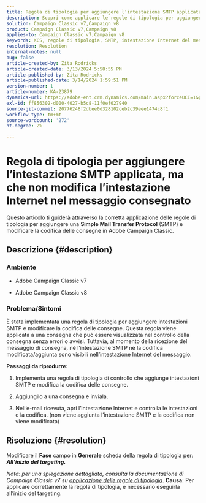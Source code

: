 ```yaml
---
title: Regola di tipologia per aggiungere l’intestazione SMTP applicata, ma che non modifica l’intestazione Internet nel messaggio consegnato
description: Scopri come applicare le regole di tipologia per aggiungere un’intestazione SMTP e modificare la codifica delle consegne in Adobe Campaign Classic.
solution: Campaign Classic v7,Campaign v8
product: Campaign Classic v7,Campaign v8
applies-to: Campaign Classic v7,Campaign v8
keywords: KCS, regole di tipologia, SMTP, intestazione Internet del messaggio, ACC v7, ACC v8
resolution: Resolution
internal-notes: null
bug: false
article-created-by: Zita Rodricks
article-created-date: 3/13/2024 5:58:55 PM
article-published-by: Zita Rodricks
article-published-date: 3/14/2024 1:59:51 PM
version-number: 1
article-number: KA-23879
dynamics-url: https://adobe-ent.crm.dynamics.com/main.aspx?forceUCI=1&pagetype=entityrecord&etn=knowledgearticle&id=23ed1757-63e1-ee11-904c-0022480a227c
exl-id: ff856302-d000-4027-b5c8-11f0ef027940
source-git-commit: 20776248f2dbee0d328102ceb2c39eee1474c8f1
workflow-type: tm+mt
source-wordcount: '272'
ht-degree: 2%

---
```


# Regola di tipologia per aggiungere l’intestazione SMTP applicata, ma che non modifica l’intestazione Internet nel messaggio consegnato


Questo articolo ti guiderà attraverso la corretta applicazione delle regole di tipologia per aggiungere una <b>Simple Mail Transfer Protocol</b> (SMTP) e modificare la codifica delle consegne in Adobe Campaign Classic.

## Descrizione {#description}


### <b>Ambiente</b>

- Adobe Campaign Classic v7


- Adobe Campaign Classic v8




### <b>Problema/Sintomi</b>

È stata implementata una regola di tipologia per aggiungere intestazioni SMTP e modificare la codifica delle consegne. Questa regola viene applicata a una consegna che può essere visualizzata nel controllo della consegna senza errori o avvisi. Tuttavia, al momento della ricezione del messaggio di consegna, né l’intestazione SMTP né la codifica modificata/aggiunta sono visibili nell’intestazione Internet del messaggio.

<b>Passaggi da riprodurre:</b>

1. Implementa una regola di tipologia di controllo che aggiunge intestazioni SMTP e modifica la codifica delle consegne.


2. Aggiungilo a una consegna e inviala.


3. Nell’e-mail ricevuta, apri l’intestazione Internet e controlla le intestazioni e la codifica. (non viene aggiunta l’intestazione SMTP e la codifica non viene modificata)



## Risoluzione {#resolution}


Modificare il <b>Fase</b> campo in <b>Generale</b> scheda della regola di tipologia per: <b>*All’inizio del targeting.</b>*

*Nota: per una spiegazione dettagliata, consulta la documentazione di Campaign Classic v7 su [applicazione delle regole di tipologia](https://experienceleague.adobe.com/docs/campaign-classic/using/orchestrating-campaigns/campaign-optimization/control-rules.html)*.
<b>Causa:</b>
Per applicare correttamente la regola di tipologia, è necessario eseguirla all’inizio del targeting.
